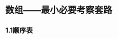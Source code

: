# 数组——最小必要考察套路

## 1.1顺序表















































































































